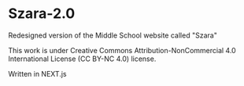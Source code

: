 # Szara-2.0
Redesigned version of the Middle School website called "Szara"

This work is under Creative Commons Attribution-NonCommercial 4.0 International License (CC BY-NC 4.0) license.

Written in NEXT.js
